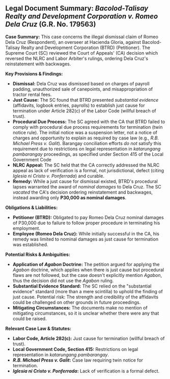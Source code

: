 ## Legal Document Summary: *Bacolod-Talisay Realty and Development Corporation v. Romeo Dela Cruz* (G.R. No. 179563)

**Case Summary:** This case concerns the illegal dismissal claim of Romeo Dela Cruz (Respondent), an overseer at Hacienda Gloria, against Bacolod-Talisay Realty and Development Corporation (BTRD) (Petitioner). The Supreme Court (SC) reviewed the Court of Appeals' (CA) decision which reversed the NLRC and Labor Arbiter's rulings, ordering Dela Cruz's reinstatement with backwages.

**Key Provisions & Findings:**

*   **Dismissal:** Dela Cruz was dismissed based on charges of payroll padding, unauthorized sale of canepoints, and misappropriation of tractor rental fees.
*   **Just Cause:** The SC found that BTRD presented *substantial evidence* (affidavits, logbook entries, payrolls) to establish just cause for termination under Article 282(c) of the Labor Code (willful breach of trust).
*   **Procedural Due Process:** The SC agreed with the CA that BTRD failed to comply with procedural due process requirements for termination (twin notice rule). The initial notice was a suspension letter, not a notice of charges and opportunity to explain as required by case law (e.g., *R.B. Michael Press v. Galit*). Barangay conciliation efforts *do not* satisfy this requirement due to restrictions on legal representation in *katarungang pambarangay* proceedings, as specified under Section 415 of the Local Government Code
*   **NLRC Appeal:** The SC held that the CA correctly addressed the NLRC appeal as lack of verification is a formal, not jurisdictional, defect (citing *Iglesia ni Cristo v. Ponferrada*) and curable.
*   **Remedy:** While a just cause for dismissal existed, BTRD's procedural lapses warranted the award of *nominal damages* to Dela Cruz. The SC *vacated* the CA's decision ordering reinstatement and backwages, instead awarding only **P30,000 as nominal damages**.

**Obligations & Liabilities:**

*   **Petitioner (BTRD):** Obligated to pay Romeo Dela Cruz nominal damages of P30,000 due to failure to follow proper procedure in terminating his employment.
*   **Employee (Romeo Dela Cruz):** While initially successful in the CA, his remedy was limited to nominal damages as just cause for termination was established.

**Potential Risks & Ambiguities:**

*   **Application of *Agabon* Doctrine:** The petition argued for applying the *Agabon* doctrine, which applies when there is just cause but procedural flaws are not followed, but the case doesn't explicitly mention *Agabon*, thus the decision did not use the *Agabon* ruling.
*   **Substantial Evidence Standard:** The SC relied on the "substantial evidence" standard (more than a mere scintilla) to uphold the finding of just cause. Potential risk: The strength and credibility of the affidavits could be challenged on other grounds in future proceedings.
*   **Mitigating Circumstances:** The documents make no mention of mitigating circumstances, so it is unclear whether there were any that could be raised.

**Relevant Case Law & Statutes:**

*   **Labor Code, Article 282(c):** Just cause for termination (willful breach of trust).
*   **Local Government Code, Section 415:** Restrictions on legal representation in *katarungang pambarangay*.
*   ***R.B. Michael Press v. Galit*:** Case law requiring twin notice for termination.
*   ***Iglesia ni Cristo v. Ponferrada*:** Lack of verification is a formal defect.
